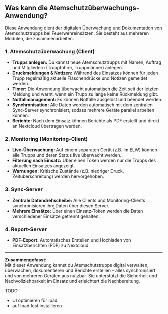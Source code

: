 ## Was kann die Atemschutzüberwachungs-Anwendung?

Diese Anwendung dient der digitalen Überwachung und Dokumentation von Atemschutztrupps bei Feuerwehreinsätzen. Sie besteht aus mehreren Modulen, die zusammenarbeiten:

### 1. **Atemschutzüberwachung (Client)**
- **Trupps anlegen:** Du kannst neue Atemschutztrupps mit Namen, Auftrag und Mitgliedern (Truppführer, Truppmänner) anlegen.
- **Druckmeldungen & Notizen:** Während des Einsatzes können für jeden Trupp regelmäßig aktuelle Flaschendrücke und Notizen gemeldet werden.
- **Timer:** Die Anwendung überwacht automatisch die Zeit seit der letzten Meldung und warnt, wenn ein Trupp zu lange keine Rückmeldung gibt.
- **Notfallmanagement:** Es können Notfälle ausgelöst und beendet werden.
- **Synchronisation:** Alle Daten werden automatisch mit dem zentralen Sync-Server synchronisiert, sodass mehrere Geräte parallel arbeiten können.
- **Berichte:** Nach dem Einsatz können Berichte als PDF erstellt und direkt an Nextcloud übertragen werden.

### 2. **Monitoring (Monitoring-Client)**
- **Live-Überwachung:** Auf einem separaten Gerät (z.B. im ELW) können alle Trupps und deren Status live überwacht werden.
- **Filterung nach Einsatz:** Über einen Token werden nur die Trupps des aktuellen Einsatzes angezeigt.
- **Warnungen:** Kritische Zustände (z.B. niedriger Druck, Zeitüberschreitung) werden hervorgehoben.

### 3. **Sync-Server**
- **Zentrale Datendrehscheibe:** Alle Clients und Monitoring-Clients synchronisieren ihre Daten über diesen Server.
- **Mehrere Einsätze:** Über einen Einsatz-Token werden die Daten verschiedener Einsätze getrennt gehalten.

### 4. **Report-Server**
- **PDF-Export:** Automatisches Erstellen und Hochladen von Einsatzberichten (PDF) zu Nextcloud.

---

**Zusammengefasst:**  
Mit dieser Anwendung kannst du Atemschutztrupps digital verwalten, überwachen, dokumentieren und Berichte erstellen – alles synchronisiert und von mehreren Geräten aus nutzbar. Sie unterstützt die Sicherheit und Nachvollziehbarkeit im Einsatz und erleichtert die Nachbereitung.




TODO
- UI optimieren für Ipad
- auf Ipad fest installieren
